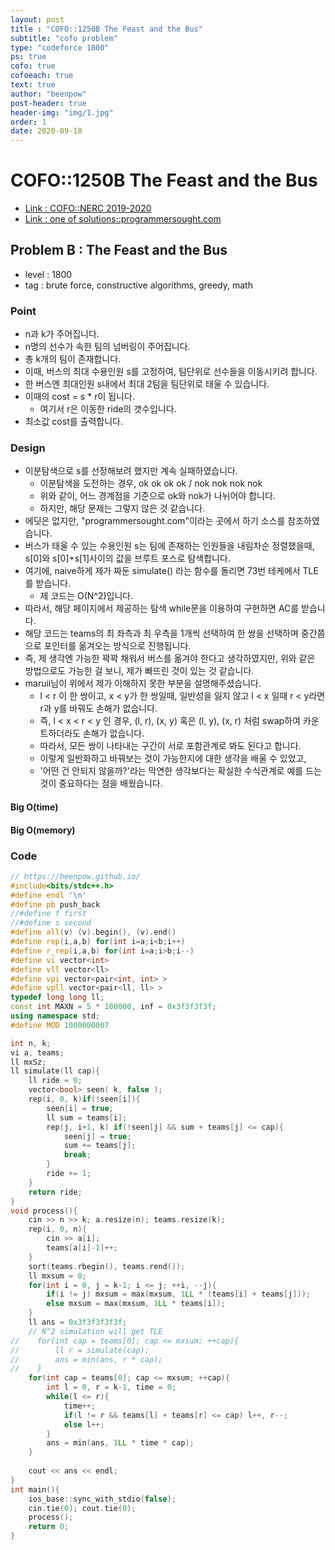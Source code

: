 ```yaml
---
layout: post
title : "COFO::1250B The Feast and the Bus"
subtitle: "cofo problem"
type: "codeforce 1800"
ps: true
cofo: true
cofoeach: true
text: true
author: "beenpow"
post-header: true
header-img: "img/1.jpg"
order: 1
date: 2020-09-18
---
```

# COFO::1250B The Feast and the Bus
- [Link : COFO::NERC 2019-2020](https://codeforces.com/problemset/problem/1250/B)
- [Link : one of solutions::programmersought.com](https://www.programmersought.com/article/53344523400/)

## Problem B : The Feast and the Bus

- level : 1800
- tag : brute force, constructive algorithms, greedy, math

### Point
- n과 k가 주어집니다.
- n명의 선수가 속한 팀의 넘버링이 주어집니다.
- 총 k개의 팀이 존재합니다.
- 이때, 버스의 최대 수용인원 s를 고정하여, 팀단위로 선수들을 이동시키려 합니다.
- 한 버스엔 최대인원 s내에서 최대 2팀을 팀단위로 태울 수 있습니다.
- 이때의 cost = s * r이 됩니다.
  - 여기서 r은 이동한 ride의 갯수입니다.
- 최소값 cost를 출력합니다.

### Design
- 이분탐색으로 s를 선정해보려 했지만 계속 실패하였습니다.
  - 이분탐색을 도전하는 경우, ok ok ok ok / nok nok nok nok
  - 위와 같이, 어느 경계점을 기준으로 ok와 nok가 나뉘어야 합니다.
  - 하지만, 해당 문제는 그렇지 않은 것 같습니다.
- 에딧은 없지만, "programmersought.com"이라는 곳에서 하기 소스를 참조하였습니다.
- 버스가 태울 수 있는 수용인원 s는 팀에 존재하는 인원들을 내림차순 정렬했을때, s[0]와 s[0]+s[1]사이의 값을 브루트 포스로 탐색합니다.
- 여기에, naive하게 제가 짜둔 simulate() 라는 함수를 돌리면 73번 테케에서 TLE를 받습니다.
  - 제 코드는 O(N^2)입니다.
- 따라서, 해당 페이지에서 제공하는 탐색 while문을 이용하여 구현하면 AC를 받습니다.
- 해당 코드는 teams의 최 좌측과 최 우측을 1개씩 선택하여 한 쌍을 선택하며 중간쯤으로 포인터를 옮겨오는 방식으로 진행됩니다.
- 즉, 제 생각엔 가능한 꽉꽉 채워서 버스를 옮겨야 한다고 생각하였지만, 위와 같은 방법으로도 가능한 걸 보니, 제가 빠뜨린 것이 있는 것 같습니다.
- maruii님이 위에서 제가 이해하지 못한 부분을 설명해주셨습니다.
  - l < r 이 한 쌍이고, x < y가 한 쌍일때, 일반성을 잃지 않고 l < x 일때 r < y라면 r과 y를 바꿔도 손해가 없습니다.
  - 즉, l < x < r < y 인 경우, (l, r), (x, y) 혹은 (l, y), (x, r) 처럼 swap하여 카운트하더라도 손해가 없습니다.
  - 따라서, 모든 쌍이 나타내는 구간이 서로 포함관계로 봐도 된다고 합니다.
  - 이렇게 일반화하고 바꿔보는 것이 가능한지에 대한 생각을 배울 수 있었고, 
  - '어떤 건 안되지 않을까?'라는 막연한 생각보다는 확실한 수식관계로 예를 드는 것이 중요하다는 점을 배웠습니다.

#### Big O(time)

#### Big O(memory)

### Code

```cpp
// https://beenpow.github.io/
#include<bits/stdc++.h>
#define endl '\n'
#define pb push_back
//#define f first
//#define s second
#define all(v) (v).begin(), (v).end()
#define rep(i,a,b) for(int i=a;i<b;i++)
#define r_rep(i,a,b) for(int i=a;i>b;i--)
#define vi vector<int>
#define vll vector<ll>
#define vpi vector<pair<int, int> >
#define vpll vector<pair<ll, ll> >
typedef long long ll;
const int MAXN = 5 * 100000, inf = 0x3f3f3f3f;
using namespace std;
#define MOD 1000000007

int n, k;
vi a, teams;
ll mxSz;
ll simulate(ll cap){
    ll ride = 0;
    vector<bool> seen( k, false );
    rep(i, 0, k)if(!seen[i]){
        seen[i] = true;
        ll sum = teams[i];
        rep(j, i+1, k) if(!seen[j] && sum + teams[j] <= cap){
            seen[j] = true;
            sum += teams[j];
            break;
        }
        ride += 1;
    }
    return ride;
}
void process(){
    cin >> n >> k; a.resize(n); teams.resize(k);
    rep(i, 0, n){
        cin >> a[i];
        teams[a[i]-1]++;
    }
    sort(teams.rbegin(), teams.rend());
    ll mxsum = 0;
    for(int i = 0, j = k-1; i <= j; ++i, --j){
        if(i != j) mxsum = max(mxsum, 1LL * (teams[i] + teams[j]));
        else mxsum = max(mxsum, 1LL * teams[i]);
    }
    ll ans = 0x3f3f3f3f3f;
    // N^2 simulation will get TLE
//    for(int cap = teams[0]; cap <= mxsum; ++cap){
//        ll r = simulate(cap);
//        ans = min(ans, r * cap);
//    }
    for(int cap = teams[0]; cap <= mxsum; ++cap){
        int l = 0, r = k-1, time = 0;
        while(l <= r){
            time++;
            if(l != r && teams[l] + teams[r] <= cap) l++, r--;
            else l++;
        }
        ans = min(ans, 1LL * time * cap);
    }
    
    cout << ans << endl;
}
int main(){
    ios_base::sync_with_stdio(false);
    cin.tie(0); cout.tie(0);
    process();
    return 0;
}
```
